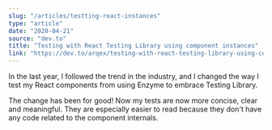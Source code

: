 ```yaml
---
slug: "/articles/testting-react-instances"
type: "article"
date: "2020-04-21"
source: "dev.to"
title: "Testing with React Testing Library using component instances"
link: "https://dev.to/arqex/testing-with-react-testing-library-using-component-instances-nl6"
---
```


In the last year, I followed the trend in the industry, and I changed the way I test my React components from using Enzyme to embrace Testing Library.

The change has been for good! Now my tests are now more concise, clear and meaningful. They are especially easier to read because they don't have any code related to the component internals.